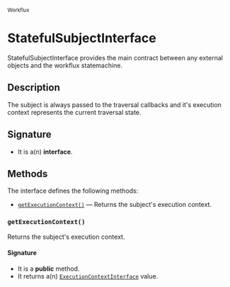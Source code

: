 <small>Workflux</small>

StatefulSubjectInterface
========================

StatefulSubjectInterface provides the main contract between any external objects and the workflux statemachine.

Description
-----------

The subject is always passed to the traversal callbacks
and it&#039;s execution context represents the current traversal state.

Signature
---------

- It is a(n) **interface**.

Methods
-------

The interface defines the following methods:

- [`getExecutionContext()`](#getExecutionContext) &mdash; Returns the subject&#039;s execution context.

### `getExecutionContext()` <a name="getExecutionContext"></a>

Returns the subject&#039;s execution context.

#### Signature

- It is a **public** method.
- It returns a(n) [`ExecutionContextInterface`](../Workflux/ExecutionContextInterface.md) value.

